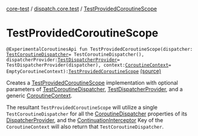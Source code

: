 [core-test](../index.md) / [dispatch.core.test](index.md) / [TestProvidedCoroutineScope](./-test-provided-coroutine-scope.md)

# TestProvidedCoroutineScope

`@ExperimentalCoroutinesApi fun TestProvidedCoroutineScope(dispatcher: `[`TestCoroutineDispatcher`](https://kotlin.github.io/kotlinx.coroutines/kotlinx-coroutines-test/kotlinx.coroutines.test/-test-coroutine-dispatcher/index.html)` = TestCoroutineDispatcher(), dispatcherProvider: `[`TestDispatcherProvider`](-test-dispatcher-provider/index.md)` = TestDispatcherProvider(dispatcher), context: `[`CoroutineContext`](https://kotlinlang.org/api/latest/jvm/stdlib/kotlin.coroutines/-coroutine-context/index.html)` = EmptyCoroutineContext): `[`TestProvidedCoroutineScope`](-test-provided-coroutine-scope/index.md) [(source)](https://github.com/RBusarow/Dispatch/tree/master/core-test/src/main/java/dispatch/core/test/TestProvidedCoroutineScope.kt#L69)

Creates a [TestProvidedCoroutineScope](-test-provided-coroutine-scope/index.md) implementation with optional parameters of
[TestCoroutineDispatcher](https://kotlin.github.io/kotlinx.coroutines/kotlinx-coroutines-test/kotlinx.coroutines.test/-test-coroutine-dispatcher/index.html), [TestDispatcherProvider](-test-dispatcher-provider/index.md), and a generic [CoroutineContext](https://kotlinlang.org/api/latest/jvm/stdlib/kotlin.coroutines/-coroutine-context/index.html).

The resultant `TestProvidedCoroutineScope` will utilize a single `TestCoroutineDispatcher`
for all the [CoroutineDispatcher](https://kotlin.github.io/kotlinx.coroutines/kotlinx-coroutines-core/kotlinx.coroutines/-coroutine-dispatcher/index.html) properties of its [DispatcherProvider](https://rbusarow.github.io/Dispatch/core/dispatch.core/-dispatcher-provider/index.md),
and the [ContinuationInterceptor](https://kotlinlang.org/api/latest/jvm/stdlib/kotlin.coroutines/-continuation-interceptor/index.html) Key of the `CoroutineContext` will also return that `TestCoroutineDispatcher`.

